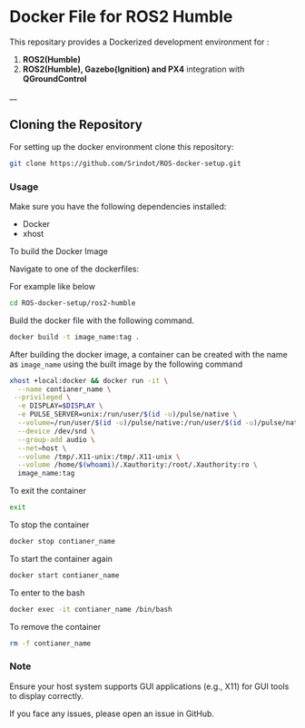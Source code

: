 # Docker File for ROS2 Humble

This repositary provides a Dockerized development environment for :

1. **ROS2(Humble)**
2. **ROS2(Humble), Gazebo(Ignition) and PX4** integration with **QGroundControl**

__

## Cloning the Repository

For setting up the docker environment clone this repository:

```bash
git clone https://github.com/Srindot/ROS-docker-setup.git
```

### **Usage**

Make sure you have the following dependencies installed:
- Docker
- xhost

To build the Docker Image

Navigate to one of the dockerfiles:

For example like below
```bash
cd ROS-docker-setup/ros2-humble
```

Build the docker file with the following command.

```bash
docker build -t image_name:tag .
```

After building the docker image, a container can be created with the name as `image_name` using the built image by the following command

```bash
xhost +local:docker && docker run -it \
  --name contianer_name \
 --privileged \
  -e DISPLAY=$DISPLAY \
  -e PULSE_SERVER=unix:/run/user/$(id -u)/pulse/native \
  --volume=/run/user/$(id -u)/pulse/native:/run/user/$(id -u)/pulse/native \
  --device /dev/snd \
  --group-add audio \
  --net=host \
  --volume /tmp/.X11-unix:/tmp/.X11-unix \
  --volume /home/$(whoami)/.Xauthority:/root/.Xauthority:ro \
  image_name:tag

```

To exit the container

```bash
exit
```

To stop the container

```bash
docker stop contianer_name
```

To start the container again

```bash
docker start contianer_name 
```

To enter to the bash

```bash
docker exec -it contianer_name /bin/bash
```

To remove the container

```bash
rm -f contianer_name
```


### Note

Ensure your host system supports GUI applications (e.g., X11) for GUI tools to display correctly.

If you face any issues, please open an issue in GitHub.
